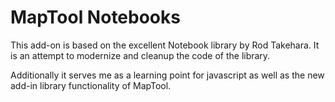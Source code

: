 # MapTool Notebooks

This add-on is based on the excellent Notebook library by Rod Takehara. 
It is an attempt to modernize and cleanup the code of the library. 

Additionally it serves me as a learning point for javascript as well as the new
add-in library functionality of MapTool.